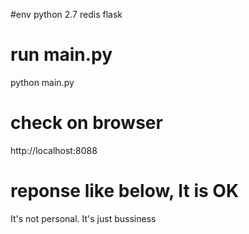 #env 
python 2.7
redis
flask

# run main.py
python main.py

# check on browser 
http://localhost:8088

# reponse like below, It is OK
It's not personal. It's just bussiness